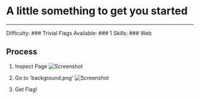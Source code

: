 # A little something to get you started
------

Difficulty: ### Trivial
Flags Available: ### 1
Skills: ### Web

## Process
1. Inspect Page
![Screenshot](https://i.imgur.com/Zjawfha.png)

2. Go to 'background.png'
![Screenshot](https://i.imgur.com/B2X4WP0.png)

3. Get Flag!
